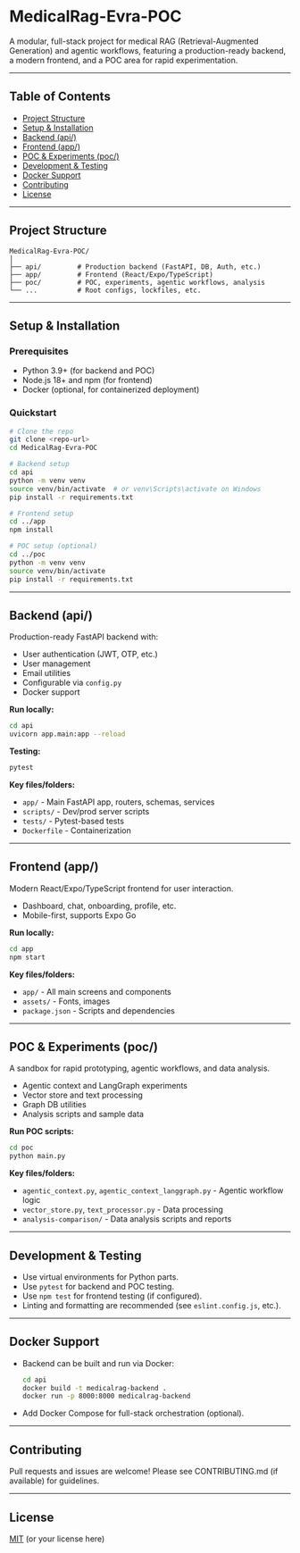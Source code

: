 # MedicalRag-Evra-POC

A modular, full-stack project for medical RAG (Retrieval-Augmented Generation) and agentic workflows, featuring a production-ready backend, a modern frontend, and a POC area for rapid experimentation.

---

## Table of Contents

- [Project Structure](#project-structure)
- [Setup & Installation](#setup--installation)
- [Backend (api/)](#backend-api)
- [Frontend (app/)](#frontend-app)
- [POC & Experiments (poc/)](#poc--experiments-poc)
- [Development & Testing](#development--testing)
- [Docker Support](#docker-support)
- [Contributing](#contributing)
- [License](#license)

---

## Project Structure

```plaintext
MedicalRag-Evra-POC/
│
├── api/         # Production backend (FastAPI, DB, Auth, etc.)
├── app/         # Frontend (React/Expo/TypeScript)
├── poc/         # POC, experiments, agentic workflows, analysis
└── ...          # Root configs, lockfiles, etc.
```

---

## Setup & Installation

### Prerequisites

- Python 3.9+ (for backend and POC)
- Node.js 18+ and npm (for frontend)
- Docker (optional, for containerized deployment)

### Quickstart

```bash
# Clone the repo
git clone <repo-url>
cd MedicalRag-Evra-POC

# Backend setup
cd api
python -m venv venv
source venv/bin/activate  # or venv\Scripts\activate on Windows
pip install -r requirements.txt

# Frontend setup
cd ../app
npm install

# POC setup (optional)
cd ../poc
python -m venv venv
source venv/bin/activate
pip install -r requirements.txt
```

---

## Backend (api/)

Production-ready FastAPI backend with:

- User authentication (JWT, OTP, etc.)
- User management
- Email utilities
- Configurable via `config.py`
- Docker support

**Run locally:**

```bash
cd api
uvicorn app.main:app --reload
```

**Testing:**

```bash
pytest
```

**Key files/folders:**

- `app/` - Main FastAPI app, routers, schemas, services
- `scripts/` - Dev/prod server scripts
- `tests/` - Pytest-based tests
- `Dockerfile` - Containerization

---

## Frontend (app/)

Modern React/Expo/TypeScript frontend for user interaction.

- Dashboard, chat, onboarding, profile, etc.
- Mobile-first, supports Expo Go

**Run locally:**

```bash
cd app
npm start
```

**Key files/folders:**

- `app/` - All main screens and components
- `assets/` - Fonts, images
- `package.json` - Scripts and dependencies

---

## POC & Experiments (poc/)

A sandbox for rapid prototyping, agentic workflows, and data analysis.

- Agentic context and LangGraph experiments
- Vector store and text processing
- Graph DB utilities
- Analysis scripts and sample data

**Run POC scripts:**

```bash
cd poc
python main.py
```

**Key files/folders:**

- `agentic_context.py`, `agentic_context_langgraph.py` - Agentic workflow logic
- `vector_store.py`, `text_processor.py` - Data processing
- `analysis-comparison/` - Data analysis scripts and reports

---

## Development & Testing

- Use virtual environments for Python parts.
- Use `pytest` for backend and POC testing.
- Use `npm test` for frontend testing (if configured).
- Linting and formatting are recommended (see `eslint.config.js`, etc.).

---

## Docker Support

- Backend can be built and run via Docker:
  ```bash
  cd api
  docker build -t medicalrag-backend .
  docker run -p 8000:8000 medicalrag-backend
  ```
- Add Docker Compose for full-stack orchestration (optional).

---

## Contributing

Pull requests and issues are welcome! Please see CONTRIBUTING.md (if available) for guidelines.

---

## License

[MIT](LICENSE) (or your license here)

